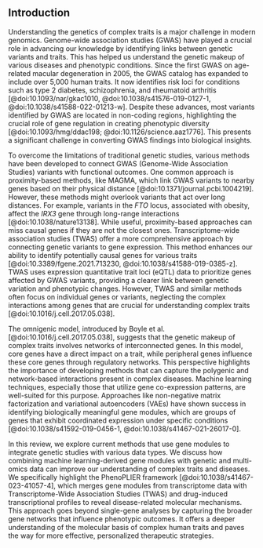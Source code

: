 ## Introduction

Understanding the genetics of complex traits is a major challenge in modern genomics.
Genome-wide association studies (GWAS) have played a crucial role in advancing our knowledge by identifying links between genetic variants and traits.
This has helped us understand the genetic makeup of various diseases and phenotypic conditions.
Since the first GWAS on age-related macular degeneration in 2005, the GWAS catalog has expanded to include over 5,000 human traits.
It now identifies risk loci for conditions such as type 2 diabetes, schizophrenia, and rheumatoid arthritis [@doi:10.1093/nar/gkac1010, @doi:10.1038/s41576-019-0127-1, @doi:10.1038/s41588-022-01213-w].
Despite these advances, most variants identified by GWAS are located in non-coding regions, highlighting the crucial role of gene regulation in creating phenotypic diversity [@doi:10.1093/hmg/ddac198; @doi:10.1126/science.aaz1776].
This presents a significant challenge in converting GWAS findings into biological insights.

To overcome the limitations of traditional genetic studies, various methods have been developed to connect GWAS (Genome-Wide Association Studies) variants with functional outcomes.
One common approach is proximity-based methods, like MAGMA, which link GWAS variants to nearby genes based on their physical distance [@doi:10.1371/journal.pcbi.1004219].
However, these methods might overlook variants that act over long distances.
For example, variants in the *FTO* locus, associated with obesity, affect the *IRX3* gene through long-range interactions [@doi:10.1038/nature13138].
While useful, proximity-based approaches can miss causal genes if they are not the closest ones.
Transcriptome-wide association studies (TWAS) offer a more comprehensive approach by connecting genetic variants to gene expression.
This method enhances our ability to identify potentially causal genes for various traits [@doi:10.3389/fgene.2021.713230, @doi:10.1038/s41588-019-0385-z].
TWAS uses expression quantitative trait loci (eQTL) data to prioritize genes affected by GWAS variants, providing a clearer link between genetic variation and phenotypic changes.
However, TWAS and similar methods often focus on individual genes or variants, neglecting the complex interactions among genes that are crucial for understanding complex traits [@doi:10.1016/j.cell.2017.05.038].

The omnigenic model, introduced by Boyle et al.
[@doi:10.1016/j.cell.2017.05.038], suggests that the genetic makeup of complex traits involves networks of interconnected genes.
In this model, core genes have a direct impact on a trait, while peripheral genes influence these core genes through regulatory networks.
This perspective highlights the importance of developing methods that can capture the polygenic and network-based interactions present in complex diseases.
Machine learning techniques, especially those that utilize gene co-expression patterns, are well-suited for this purpose.
Approaches like non-negative matrix factorization and variational autoencoders (VAEs) have shown success in identifying biologically meaningful gene modules, which are groups of genes that exhibit coordinated expression under specific conditions [@doi:10.1038/s41592-019-0456-1, @doi:10.1038/s41467-021-26017-0].

In this review, we explore current methods that use gene modules to integrate genetic studies with various data types.
We discuss how combining machine learning-derived gene modules with genetic and multi-omics data can improve our understanding of complex traits and diseases.
We specifically highlight the PhenoPLIER framework [@doi:10.1038/s41467-023-41057-4], which merges gene modules from transcriptome data with Transcriptome-Wide Association Studies (TWAS) and drug-induced transcriptional profiles to reveal disease-related molecular mechanisms.
This approach goes beyond single-gene analyses by capturing the broader gene networks that influence phenotypic outcomes.
It offers a deeper understanding of the molecular basis of complex human traits and paves the way for more effective, personalized therapeutic strategies.

